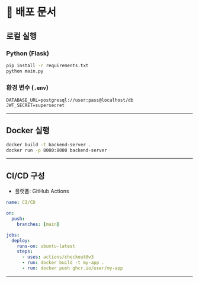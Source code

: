 # 🚀 배포 문서

## 로컬 실행

### Python (Flask)

```bash
pip install -r requirements.txt
python main.py
```

### 환경 변수 (`.env`)

```
DATABASE_URL=postgresql://user:pass@localhost/db
JWT_SECRET=supersecret
```

---

## Docker 실행

```bash
docker build -t backend-server .
docker run -p 8000:8000 backend-server
```

---

## CI/CD 구성

- 플랫폼: GitHub Actions

```yaml
name: CI/CD

on:
  push:
    branches: [main]

jobs:
  deploy:
    runs-on: ubuntu-latest
    steps:
      - uses: actions/checkout@v3
      - run: docker build -t my-app .
      - run: docker push ghcr.io/user/my-app
```

---